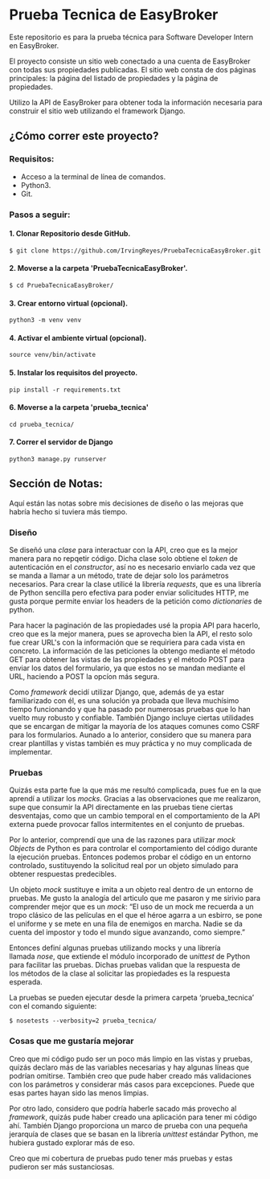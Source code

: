 # Prueba Tecnica de EasyBroker
Este repositorio es para la prueba técnica para Software Developer Intern en EasyBroker.

El proyecto  consiste  un sitio web conectado a una cuenta de EasyBroker con todas sus propiedades publicadas. El sitio web consta de dos páginas principales: la página del listado de propiedades y la página de propiedades.

Utilizo la API de EasyBroker para obtener toda la información necesaria para construir el sitio web utilizando el framework Django.

## ¿Cómo correr este proyecto?


### Requisitos:
                
* Acceso a la terminal de línea de comandos.
* Python3.
* Git.
                
### Pasos a seguir:
#### 1. Clonar Repositorio desde GitHub.
`$ git clone https://github.com/IrvingReyes/PruebaTecnicaEasyBroker.git`
#### 2. Moverse a la carpeta 'PruebaTecnicaEasyBroker'.
`$ cd PruebaTecnicaEasyBroker/`
#### 3. Crear entorno virtual (opcional).
`python3 -m venv venv`
#### 4. Activar el ambiente virtual (opcional).
`source venv/bin/activate`
#### 5. Instalar los requisitos del proyecto.
`pip install -r requirements.txt`
#### 6. Moverse a la carpeta 'prueba_tecnica'
`cd prueba_tecnica/`
#### 7. Correr el servidor de Django
`python3 manage.py runserver`

## Sección de Notas:
Aquí están las notas  sobre mis decisiones de diseño o las mejoras que habría hecho si tuviera más tiempo.

### Diseño
Se diseñó una *clase* para interactuar con la API,  creo que es la mejor manera para no repqetir código. Dicha clase solo obtiene el *token* de autenticación en el *constructor*,  así no es necesario enviarlo cada vez que se manda a llamar a un método, trate de dejar solo los parámetros necesarios. Para crear la clase utilicé la librería *requests*, que es una librería  de Python sencilla pero efectiva  para poder enviar solicitudes HTTP, me gusta porque permite enviar los headers de la petición como *dictionaries* de python.

Para hacer la paginación de las propiedades usé la propia API para hacerlo, creo que es la mejor manera, pues se aprovecha bien la API, el resto solo fue crear URL's con la información que se requiriera para cada vista en concreto. La información de las peticiones la obtengo mediante el método GET para obtener las vistas de las propiedades y el método POST para enviar los datos del formulario, ya que estos no se mandan mediante el URL, haciendo a POST la opcíon más segura.

Como *framework* decidí utilizar Django, que, además de ya estar familiarizado con él, es una solución ya probada  que lleva muchísimo tiempo funcionando y que ha pasado por numerosas pruebas que lo han vuelto muy robusto y confiable. También Django incluye ciertas utilidades que se encargan de mitigar la mayoría de los ataques comunes como CSRF para los formularios. Aunado a lo anterior, considero que su manera para crear plantillas y vistas también es muy práctica y no muy complicada de implementar.

### Pruebas
Quizás esta parte fue la que más me resultó complicada, pues fue en la que aprendí a utilizar los *mocks*. Gracias a las observaciones que me realizaron, supe que consumir la API directamente en las pruebas tiene ciertas desventajas, como que un cambio temporal en el comportamiento de la API externa puede provocar fallos intermitentes en el conjunto de pruebas.

Por lo anterior, comprendí que una de las razones para utilizar *mock Objects* de Python es para controlar el comportamiento del código durante la ejecución pruebas. Entonces podemos probar el código en un entorno controlado, sustituyendo la solicitud real por un objeto simulado para obtener respuestas predecibles.

Un objeto *mock* sustituye e imita a un objeto real dentro de un entorno de pruebas. Me gusto la analogía del articulo que me pasaron y me sirivio para comprender mejor que es un *mock*: “El uso de un mock me recuerda a un tropo clásico de las películas en el que el héroe agarra a un esbirro, se pone el uniforme y se mete en una fila de enemigos en marcha. Nadie se da cuenta del impostor y todo el mundo sigue avanzando, como siempre.”

Entonces definí algunas pruebas utilizando mocks y una librería llamada *nose*, que extiende el módulo incorporado de u*nittest* de Python para facilitar las pruebas. Dichas pruebas validan que la respuesta de los métodos de la clase al solicitar las propiedades es la respuesta esperada.

La pruebas se pueden ejecutar desde la primera carpeta ‘prueba_tecnica’ con el comando siguiente:

`$ nosetests --verbosity=2 prueba_tecnica/`

### Cosas que me gustaría mejorar
Creo que mi código pudo ser un poco más limpio en las vistas y pruebas, quizás declaro  más de las variables necesarias y hay algunas líneas que podrían omitirse. También creo que pude haber creado más validaciones con los parámetros y considerar más casos para excepciones. Puede que esas partes hayan sido las menos limpias.

Por otro lado, considero que podría haberle sacado más provecho al *framework*, quizás pude haber creado una aplicación  para tener mi código ahí. También Django proporciona un marco de prueba con una pequeña jerarquía de clases que se basan en la librería *unittest* estándar Python, me hubiera gustado explorar más de eso.

Creo que mi cobertura de pruebas pudo tener más pruebas y estas pudieron ser más sustanciosas.

